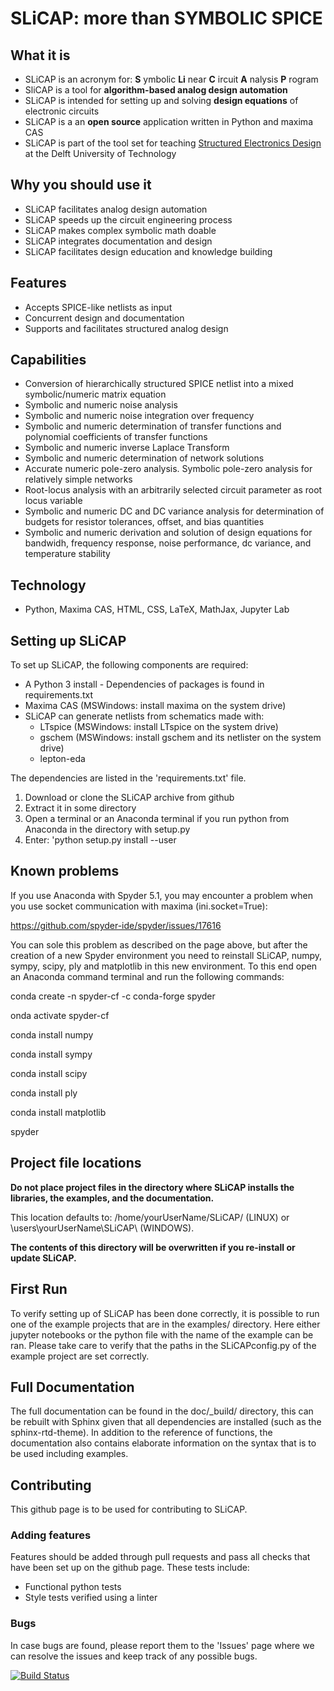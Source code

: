 # SLiCAP: more than SYMBOLIC SPICE

## What it is
- SLiCAP is an acronym for: **S** ymbolic **Li** near **C** ircuit **A** nalysis **P** rogram
- SliCAP is a tool for **algorithm-based analog design automation**
- SLiCAP is intended for setting up and solving **design equations** of electronic circuits
- SLiCAP is a an **open source** application written in Python and maxima CAS
- SLiCAP is part of the tool set for teaching [Structured Electronics Design](https://analog-electronics.tudelft.nl) at the Delft University of Technology

## Why you should use it
- SLiCAP facilitates analog design automation
- SLiCAP speeds up the circuit engineering process
- SLiCAP makes complex symbolic math doable
- SLiCAP integrates documentation and design
- SLiCAP facilitates design education and knowledge building

## Features
- Accepts SPICE-like netlists as input
- Concurrent design and documentation
- Supports and facilitates structured analog design

## Capabilities
- Conversion of hierarchically structured SPICE netlist into a mixed symbolic/numeric matrix equation
- Symbolic and numeric noise analysis
- Symbolic and numeric noise integration over frequency
- Symbolic and numeric determination of transfer functions and polynomial coefficients of transfer functions
- Symbolic and numeric inverse Laplace Transform
- Symbolic and numeric determination of network solutions
- Accurate numeric pole-zero analysis. Symbolic pole-zero analysis for relatively simple networks
- Root-locus analysis with an arbitrarily selected circuit parameter as root locus variable
- Symbolic and numeric DC and DC variance analysis for determination of budgets for resistor tolerances, offset, and bias quantities
- Symbolic and numeric derivation and solution of design equations for bandwidh, frequency response, noise performance, dc variance, and temperature stability

## Technology
- Python, Maxima CAS, HTML, CSS, LaTeX, MathJax, Jupyter Lab

## Setting up SLiCAP
To set up SLiCAP, the following components are required:

- A Python 3 install -  Dependencies of packages is found in requirements.txt
- Maxima CAS (MSWindows: install maxima on the system drive)
- SLiCAP can generate netlists from schematics made with:
  - LTspice (MSWindows: install LTspice on the system drive)
  - gschem (MSWindows: install gschem and its netlister on the system drive)
  - lepton-eda

The dependencies are listed in the 'requirements.txt' file.

1. Download or clone the SLiCAP archive from github
2. Extract it in some directory
3. Open a terminal or an Anaconda terminal if you run python from Anaconda in the directory with setup.py
4. Enter: 'python setup.py install --user

## Known problems

If you use Anaconda with Spyder 5.1, you may encounter a problem when you use socket communication with maxima (ini.socket=True):

https://github.com/spyder-ide/spyder/issues/17616

You can sole this problem as described on the page above, but after the creation of a new Spyder environment you need to reinstall SLiCAP, numpy, sympy, scipy, ply and matplotlib in this new environment. To this end open an Anaconda command terminal and run the following commands:

conda create -n spyder-cf -c conda-forge spyder

onda activate spyder-cf


conda install numpy

conda install sympy

conda install scipy

conda install ply

conda install matplotlib


spyder

## Project file locations
**Do not place project files in the directory where SLiCAP installs the libraries, the examples, and the documentation.**

This location defaults to: /home/yourUserName/SLiCAP/ (LINUX) or \users\yourUserName\SLiCAP\ (WINDOWS). 
  
**The contents of this directory will be overwritten if you re-install or update SLiCAP.**

## First Run
To verify setting up of SLiCAP has been done correctly, it is possible to run one of the example projects that are in the examples/ directory. 
Here either jupyter notebooks or the python file with the name of the example can be ran.
Please take care to verify that the paths in the SLiCAPconfig.py of the example project are set correctly.

## Full Documentation
The full documentation can be found in the doc/_build/ directory, this can be rebuilt with Sphinx given that all dependencies are installed (such as the sphinx-rtd-theme).
In addition to the reference of functions, the documentation also contains elaborate information on the syntax that is to be used including examples.

## Contributing
This github page is to be used for contributing to SLiCAP.

### Adding features
Features should be added through pull requests and pass all checks that have been set up on the github page.
These tests include:
* Functional python tests
* Style tests verified using a linter

### Bugs
In case bugs are found, please report them to the 'Issues' page where we can resolve the issues and keep track of any possible bugs.

[![Build Status](https://travis-ci.org/Lenty/SLiCAP_python.svg?branch=master)](https://travis-ci.org/Lenty/SLiCAP_python)
